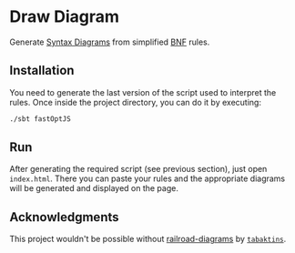 # Draw Diagram

Generate [Syntax Diagrams](https://en.wikipedia.org/wiki/Syntax_diagram) from simplified [BNF](https://en.wikipedia.org/wiki/Backus%E2%80%93Naur_Form) rules.


## Installation

You need to generate the last version of the script used to interpret the rules. Once inside the project directory, you can do it by executing:

```bash
./sbt fastOptJS
```


## Run

After generating the required script (see previous section), just open `index.html`. There you can paste your rules and the appropriate diagrams will be generated and displayed on the page.


## Acknowledgments

This project wouldn't be possible without [railroad-diagrams](https://github.com/tabatkins/railroad-diagrams) by [`tabaktins`](https://github.com/tabatkins).
